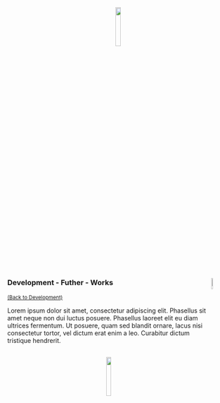 <div align="center">
   <img src="../../../.media/asset/badge/asset_badge_project_backgroundless.png" width="15%" height="auto"/>
</div>

##

<!--- WIP --->
<img src="../../../.media/asset/helper/asset_helper_wip.png" align="right" width="8%" height="auto"/>

<!---
#####################################################
# Development - Futher - Works
#####################################################
--->  
### Development - Futher - Works
<sup>[(Back to Development)](../../../README.md#table-of-contents-4)</sup>
<br>

Lorem ipsum dolor sit amet, consectetur adipiscing elit. Phasellus sit amet neque non dui luctus posuere. Phasellus laoreet elit eu diam ultrices fermentum. Ut posuere, quam sed blandit ornare, lacus nisi consectetur tortor, vel dictum erat enim a leo. Curabitur dictum tristique hendrerit.

##
<!---  --->
<div align="center">
   <img src="../../../.media/asset/badge/asset_badge_project_backgroundless.png" width="15%" height="auto"/>
</div>
